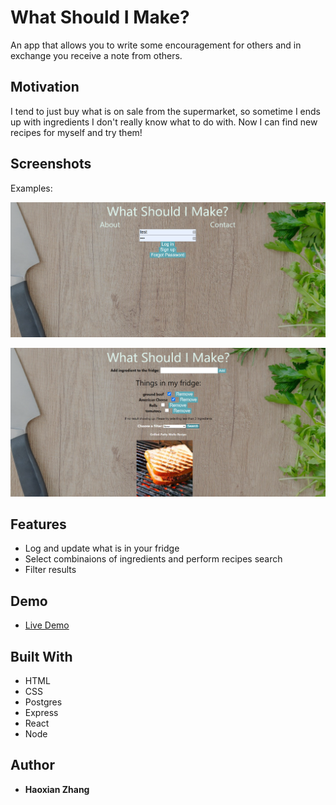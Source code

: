 # What Should I Make?

An app that allows you to write some encouragement for others and in exchange you receive a note from others. 

## Motivation

I tend to just buy what is on sale from the supermarket, so sometime I ends up with ingredients I don't really know what to do with. Now I can find new recipes for myself and try them!

## Screenshots
Examples:

![Example](./ScreenshotHomepage.png)

![Example](./ScreenshotUserpage.png)

## Features

* Log and update what is in your fridge
* Select combinaions of ingredients and perform recipes search
* Filter results

## Demo

- [Live Demo](https://what-should-i-make-client.vercel.app/)


## Built With

* HTML
* CSS
* Postgres
* Express
* React
* Node

## Author

* **Haoxian Zhang** 